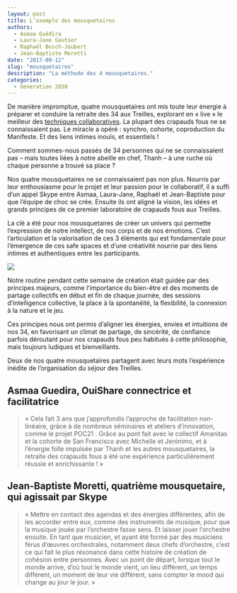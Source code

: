 ```yaml
---
layout: post
title: L’exemple des mousquetaires
authors: 
  - Asmaa Guédira
  - Laura-Jane Gautier
  - Raphaël Bosch-Joubert
  - Jean-Baptiste Moretti
date: "2017-09-12"
slug: "mousquetaires"
description: "La méthode des 4 mousquetaires."
categories:
  - Generation 2050
---
```


De manière impromptue, quatre mousquetaires ont mis toute leur énergie à préparer et conduire la retraite des 34 aux Treilles, explorant en « live » le meilleur des [techniques collaboratives](/intelligence_collaborative). La plupart des crapauds fous ne se connaissaient pas. Le miracle a opéré : synchro, cohorte, coproduction du Manifeste. Et des liens intimes inouïs, et essentiels !

Comment sommes-nous passés de 34 personnes qui ne se connaissaient pas – mais toutes liées à notre abeille en chef, Thanh – à une ruche où chaque personne a trouvé sa place ?

Nos quatre mousquetaires ne se connaissaient pas non plus. Nourris par leur enthousiasme pour le projet et leur passion pour le collaboratif, il a suffi d’un appel Skype entre Asmaa, Laura-Jane, Raphaël et Jean-Baptiste pour que l’équipe de choc se crée. Ensuite ils ont aligné la vision, les idées et grands principes de ce premier laboratoire de crapauds fous aux Treilles.

La clé a été pour nos mousquetaires de créer un univers qui permette l’expression de notre intellect, de nos corps et de nos émotions. C’est l’articulation et la valorisation de ces 3 éléments qui est fondamentale pour l’émergence de ces safe spaces et d’une créativité nourrie par des liens intimes et authentiques entre les participants.


<img src="{{ site.urlimg }}/profiles/quatre_mousquetaires.png" />

Notre routine pendant cette semaine de création était guidée par des principes majeurs, comme l’importance du bien-être et des moments de partage collectifs en début et fin de chaque journée, des sessions d’intelligence collective, la place à la spontanéité, la flexibilité, la connexion à la nature et le jeu.

Ces principes nous ont permis d’aligner les énergies, envies et intuitions de nos 34, en favorisant un climat de partage, de sincérité, de confiance parfois déroutant pour nos crapauds fous peu habitués à cette philosophie, mais toujours ludiques et bienveillants.

Deux de nos quatre mousquetaires partagent avec leurs mots l’expérience inédite de l’organisation du séjour des Treilles.

## Asmaa Guedira, OuiShare connectrice et facilitatrice

> « Cela fait 3 ans que j’approfondis l’approche de facilitation non-linéaire, grâce à de nombreux séminaires et ateliers d’innovation, comme le projet POC21 . Grâce au pont fait avec le collectif Amanitas et la cohorte de San Francisco avec Michelle et Jerónimo, et à l’énergie folle impulsée par Thanh et les autres mousquetaires, la retraite des crapauds fous a été une expérience particulièrement réussie et enrichissante ! »

## Jean-Baptiste Moretti, quatrième mousquetaire, qui agissait par Skype

> « Mettre en contact des agendas et des énergies différentes, afin de les accorder entre eux, comme des instruments de musique, pour que la musique jouée par l’orchestre fasse sens. Et laisser jouer l’orchestre ensuite. En tant que musicien, et ayant été formé par des musiciens férus d’œuvres orchestrales, notamment deux chefs d’orchestre, c’est ce qui fait le plus résonance dans cette histoire de création de cohésion entre personnes. Avec un point de départ, lorsque tout le monde arrive, d’où tout le monde vient, un lieu différent, un temps différent, un moment de leur vie différent, sans compter le mood qui change au jour le jour. »

